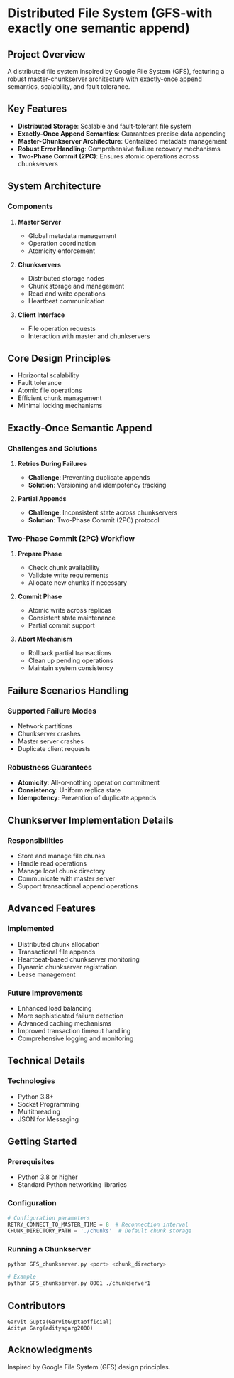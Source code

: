 
# Distributed File System (GFS-with exactly one semantic append)

## Project Overview

A distributed file system inspired by Google File System (GFS), featuring a robust master-chunkserver architecture with exactly-once append semantics, scalability, and fault tolerance.


## Key Features

- **Distributed Storage**: Scalable and fault-tolerant file system
- **Exactly-Once Append Semantics**: Guarantees precise data appending
- **Master-Chunkserver Architecture**: Centralized metadata management
- **Robust Error Handling**: Comprehensive failure recovery mechanisms
- **Two-Phase Commit (2PC)**: Ensures atomic operations across chunkservers

## System Architecture

### Components

1. **Master Server**
   - Global metadata management
   - Operation coordination
   - Atomicity enforcement

2. **Chunkservers**
   - Distributed storage nodes
   - Chunk storage and management
   - Read and write operations
   - Heartbeat communication

3. **Client Interface**
   - File operation requests
   - Interaction with master and chunkservers

## Core Design Principles

- Horizontal scalability
- Fault tolerance
- Atomic file operations
- Efficient chunk management
- Minimal locking mechanisms

## Exactly-Once Semantic Append

### Challenges and Solutions

1. **Retries During Failures**
   - **Challenge**: Preventing duplicate appends
   - **Solution**: Versioning and idempotency tracking

2. **Partial Appends**
   - **Challenge**: Inconsistent state across chunkservers
   - **Solution**: Two-Phase Commit (2PC) protocol

### Two-Phase Commit (2PC) Workflow

1. **Prepare Phase**
   - Check chunk availability
   - Validate write requirements
   - Allocate new chunks if necessary

2. **Commit Phase**
   - Atomic write across replicas
   - Consistent state maintenance
   - Partial commit support

3. **Abort Mechanism**
   - Rollback partial transactions
   - Clean up pending operations
   - Maintain system consistency

## Failure Scenarios Handling

### Supported Failure Modes

- Network partitions
- Chunkserver crashes
- Master server crashes
- Duplicate client requests

### Robustness Guarantees

- **Atomicity**: All-or-nothing operation commitment
- **Consistency**: Uniform replica state
- **Idempotency**: Prevention of duplicate appends

## Chunkserver Implementation Details

### Responsibilities

- Store and manage file chunks
- Handle read operations
- Manage local chunk directory
- Communicate with master server
- Support transactional append operations

## Advanced Features

### Implemented
- Distributed chunk allocation
- Transactional file appends
- Heartbeat-based chunkserver monitoring
- Dynamic chunkserver registration
- Lease management

### Future Improvements
- Enhanced load balancing
- More sophisticated failure detection
- Advanced caching mechanisms
- Improved transaction timeout handling
- Comprehensive logging and monitoring

## Technical Details

### Technologies
- Python 3.8+
- Socket Programming
- Multithreading
- JSON for Messaging

## Getting Started

### Prerequisites
- Python 3.8 or higher
- Standard Python networking libraries

### Configuration

```python
# Configuration parameters
RETRY_CONNECT_TO_MASTER_TIME = 8  # Reconnection interval
CHUNK_DIRECTORY_PATH = './chunks'  # Default chunk storage
```

### Running a Chunkserver

```bash
python GFS_chunkserver.py <port> <chunk_directory>

# Example
python GFS_chunkserver.py 8001 ./chunkserver1
```


## Contributors
```
Garvit Gupta(GarvitGuptaofficial)
Aditya Garg(adityagarg2000)
```
## Acknowledgments
Inspired by Google File System (GFS) design principles.


